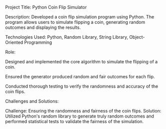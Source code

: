 Project Title: Python Coin Flip Simulator

Description: Developed a coin flip simulation program using Python. The program allows users to simulate flipping a coin, generating random outcomes and displaying the results.

Technologies Used: Python, Random Library, String Library, Object-Oriented Programming

Role:

Designed and implemented the core algorithm to simulate the flipping of a coin.

Ensured the generator produced random and fair outcomes for each flip.

Conducted thorough testing to verify the randomness and accuracy of the coin flips.

Challenges and Solutions:

Challenge: Ensuring the randomness and fairness of the coin flips.
Solution: Utilized Python's random library to generate truly random outcomes and performed statistical tests to validate the fairness of the simulation.
